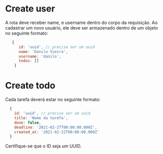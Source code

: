 # Create user

A rota deve receber name, e username dentro do corpo da requisição. Ao cadastrar um novo usuário, ele deve ser armazenado dentro de um objeto no seguinte formato:

```js
   {
      id: 'uuid', // precisa ser um uuid
      name: 'Danilo Vieira',
      username: 'danilo',
      todos: []
    }
  ```

# Create todo

Cada tarefa deverá estar no seguinte formato:

  ```js
    {
      id: 'uuid', // precisa ser um uuid
      title: 'Nome da tarefa',
      done: false,
      deadline: '2021-02-27T00:00:00.000Z',
      created_at: '2021-02-22T00:00:00.000Z'
    }

  ```
Certifique-se que o ID seja um UUID.
